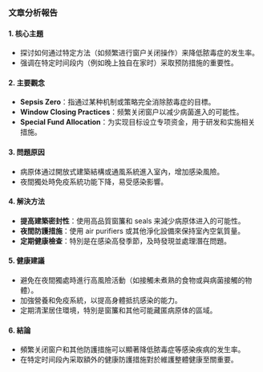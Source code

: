 ### 文章分析報告

#### 1. 核心主題  
- 探讨如何通过特定方法（如频繁进行窗户关闭操作）来降低脓毒症的发生率。  
- 强调在特定时间段内（例如晚上独自在家时）采取预防措施的重要性。  

#### 2. 主要觀念  
- **Sepsis Zero**：指通过某种机制或策略完全消除脓毒症的目標。  
- **Window Closing Practices**：频繁关闭窗户以减少病菌進入的可能性。  
- **Special Fund Allocation**：为实现目标设立专项资金，用于研发和实施相关措施。  

#### 3. 問題原因  
- 病原体通过開放式建築結構或通風系統進入室內，增加感染風險。  
- 夜間獨处時免疫系統功能下降，易受感染影響。  

#### 4. 解決方法  
- **提高建築密封性**：使用高品質窗簾和 seals 来減少病原体进入的可能性。  
- **夜間防護措施**：使用 air purifiers 或其他淨化設備來保持室內空氣質量。  
- **定期健康檢查**：特別是在感染高發季節，及時發現並處理潛在問題。  

#### 5. 健康建議  
- 避免在夜間獨處時進行高風險活動（如接觸未煮熟的食物或與病菌接觸的物體）。  
- 加強營養和免疫系統，以提高身體抵抗感染的能力。  
- 定期清潔居住環境，特別是窗簾和其他可能藏匿病原体的區域。  

#### 6. 結論  
- 頻繁关闭窗户和其他防護措施可以顯著降低脓毒症等感染疾病的发生率。  
- 在特定时间段內采取額外的健康防護措施對於維護整體健康至關重要。